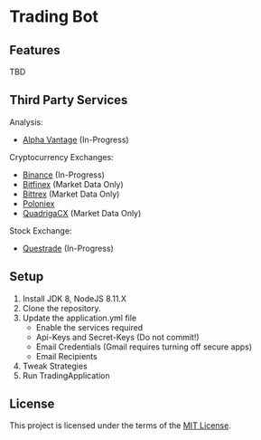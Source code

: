 # Trading Bot

## Features

TBD

## Third Party Services

Analysis:
- [Alpha Vantage](https://www.alphavantage.co/documentation/) (In-Progress)

Cryptocurrency Exchanges:
- [Binance](https://github.com/binance-exchange/binance-official-api-docs) (In-Progress)
- [Bitfinex](https://bitfinex.readme.io/v2/docs) (Market Data Only)
- [Bittrex](https://bittrex.com/home/api) (Market Data Only)
- [Poloniex](https://poloniex.com/support/api/)
- [QuadrigaCX](https://www.quadrigacx.com/api_info) (Market Data Only)

Stock Exchange:
- [Questrade](http://www.questrade.com/api) (In-Progress)

## Setup

1. Install JDK 8, NodeJS 8.11.X
2. Clone the repository.
3. Update the application.yml file
   - Enable the services required
   - Api-Keys and Secret-Keys (Do not commit!)
   - Email Credentials (Gmail requires turning off secure apps)
   - Email Recipients
4. Tweak Strategies
5. Run TradingApplication

## License

This project is licensed under the terms of the [MIT License](https://opensource.org/licenses/MIT).
